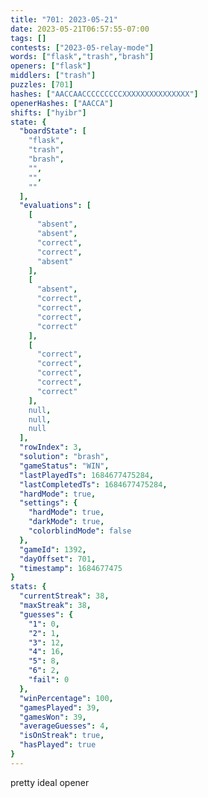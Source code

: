 ```yaml
---
title: "701: 2023-05-21"
date: 2023-05-21T06:57:55-07:00
tags: []
contests: ["2023-05-relay-mode"]
words: ["flask","trash","brash"]
openers: ["flask"]
middlers: ["trash"]
puzzles: [701]
hashes: ["AACCAACCCCCCCCCXXXXXXXXXXXXXXX"]
openerHashes: ["AACCA"]
shifts: ["hyibr"]
state: {
  "boardState": [
    "flask",
    "trash",
    "brash",
    "",
    "",
    ""
  ],
  "evaluations": [
    [
      "absent",
      "absent",
      "correct",
      "correct",
      "absent"
    ],
    [
      "absent",
      "correct",
      "correct",
      "correct",
      "correct"
    ],
    [
      "correct",
      "correct",
      "correct",
      "correct",
      "correct"
    ],
    null,
    null,
    null
  ],
  "rowIndex": 3,
  "solution": "brash",
  "gameStatus": "WIN",
  "lastPlayedTs": 1684677475284,
  "lastCompletedTs": 1684677475284,
  "hardMode": true,
  "settings": {
    "hardMode": true,
    "darkMode": true,
    "colorblindMode": false
  },
  "gameId": 1392,
  "dayOffset": 701,
  "timestamp": 1684677475
}
stats: {
  "currentStreak": 38,
  "maxStreak": 38,
  "guesses": {
    "1": 0,
    "2": 1,
    "3": 12,
    "4": 16,
    "5": 8,
    "6": 2,
    "fail": 0
  },
  "winPercentage": 100,
  "gamesPlayed": 39,
  "gamesWon": 39,
  "averageGuesses": 4,
  "isOnStreak": true,
  "hasPlayed": true
}
---
```

<!-- more -->
pretty ideal opener
